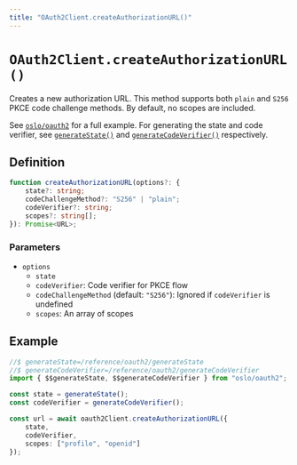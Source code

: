```yaml
---
title: "OAuth2Client.createAuthorizationURL()"
---
```


# `OAuth2Client.createAuthorizationURL()`

Creates a new authorization URL. This method supports both `plain` and `S256` PKCE code challenge methods. By default, no scopes are included.

See [`oslo/oauth2`](/reference/oauth2) for a full example. For generating the state and code verifier, see [`generateState()`](/reference/oauth2/generateState) and [`generateCodeVerifier()`](/reference/oauth2/generateCodeVerifier) respectively.

## Definition

```ts
function createAuthorizationURL(options?: {
	state?: string;
	codeChallengeMethod?: "S256" | "plain";
	codeVerifier?: string;
	scopes?: string[];
}): Promise<URL>;
```

### Parameters

- `options`
  - `state`
  - `codeVerifier`: Code verifier for PKCE flow
  - `codeChallengeMethod` (default: `"S256"`): Ignored if `codeVerifier` is undefined
  - `scopes`: An array of scopes

## Example

```ts
//$ generateState=/reference/oauth2/generateState
//$ generateCodeVerifier=/reference/oauth2/generateCodeVerifier
import { $$generateState, $$generateCodeVerifier } from "oslo/oauth2";

const state = generateState();
const codeVerifier = generateCodeVerifier();

const url = await oauth2Client.createAuthorizationURL({
	state,
	codeVerifier,
	scopes: ["profile", "openid"]
});
```
